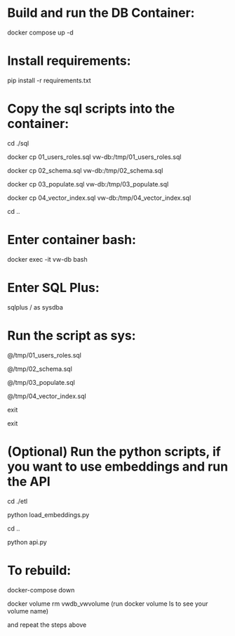 # Build and run the DB Container:

docker compose up -d

# Install requirements:

pip install -r requirements.txt

# Copy the sql scripts into the container:

cd ./sql

docker cp 01_users_roles.sql vw-db:/tmp/01_users_roles.sql

docker cp 02_schema.sql vw-db:/tmp/02_schema.sql

docker cp 03_populate.sql vw-db:/tmp/03_populate.sql

docker cp 04_vector_index.sql vw-db:/tmp/04_vector_index.sql

cd ..

# Enter container bash:

docker exec -it vw-db bash

# Enter SQL Plus:

sqlplus / as sysdba

# Run the script as sys:

@/tmp/01_users_roles.sql

@/tmp/02_schema.sql

@/tmp/03_populate.sql

@/tmp/04_vector_index.sql

exit

exit

# (Optional) Run the python scripts, if you want to use embeddings and run the API

cd ./etl

python load_embeddings.py

cd ..

python api.py

# To rebuild:

docker-compose down

docker volume rm vwdb_vwvolume (run docker volume ls to see your volume name)

and repeat the steps above